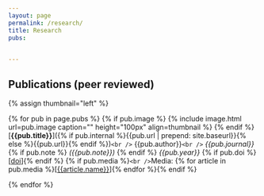 ```yaml
---
layout: page
permalink: /research/
title: Research
pubs:

    
---
```

## Publications (peer reviewed)

{% assign thumbnail="left" %}

{% for pub in page.pubs %}
{% if pub.image %}
{% include image.html url=pub.image caption="" height="100px" align=thumbnail %}
{% endif %}
[**{{pub.title}}**]({% if pub.internal %}{{pub.url | prepend: site.baseurl}}{% else %}{{pub.url}}{% endif %})`<br />`
{{pub.author}}`<br />`
*{{pub.journal}}*
{% if pub.note %} *({{pub.note}})*
{% endif %} *{{pub.year}}* {% if pub.doi %}[[doi]({{pub.doi}})]{% endif %}
{% if pub.media %}`<br />`Media: {% for article in pub.media %}[[{{article.name}}]({{article.url}})]{% endfor %}{% endif %}

{% endfor %}
